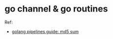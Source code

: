 # go channel & go routines


Ref:

- [golang pipelines guide: md5 sum](https://blog.golang.org/pipelines)
